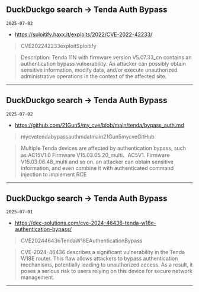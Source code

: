## DuckDuckgo search -> Tenda Auth Bypass
`2025-07-02`

* https://sploitify.haxx.it/exploits/2022/CVE-2022-42233/

<blockquote>
 CVE202242233exploitSploitify
</blockquote>
<blockquote>
Description: Tenda 11N with firmware version V5.07.33_cn contains an authentication bypass vulnerability. An attacker can possibly obtain sensitive information, modify data, and/or execute unauthorized administrative operations in the context of the affected site.
</blockquote>

---

## DuckDuckgo search -> Tenda Auth Bypass
`2025-07-02`

* https://github.com/21Gun5/my_cve/blob/main/tenda/bypass_auth.md

<blockquote>
 mycvetendabypassauthmdatmain21Gun5mycveGitHub
</blockquote>
<blockquote>
Multiple Tenda devices are affected by authentication bypass, such as AC15V1.0 Firmware V15.03.05.20_multi、AC5V1. Firmware V15.03.06.48_multi and so on. an attacker can obtain sensitive information, and even combine it with authenticated command injection to implement RCE
</blockquote>

---

## DuckDuckgo search -> Tenda Auth Bypass
`2025-07-01`

* https://dec-solutions.com/cve-2024-46436-tenda-w18e-authentication-bypass/

<blockquote>
 CVE202446436TendaW18EAuthenticationBypass
</blockquote>
<blockquote>
CVE-2024-46436 describes a significant vulnerability in the Tenda W18E router. This flaw allows attackers to bypass authentication mechanisms, potentially leading to unauthorized access. As a result, it poses a serious risk to users relying on this device for secure network management.
</blockquote>

---

